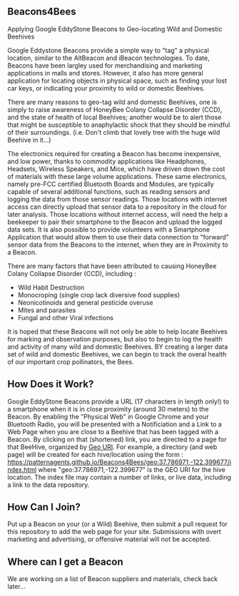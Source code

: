 ## Beacons4Bees ##

Applying Google EddyStone Beacons to Geo-locating  Wild and Domestic Beehives

Google Eddystone Beacons provide a simple way to "tag" a physical location,
similar to the AltBeacon and iBeacon technologies. To date, Beacons have
been largley used for merchandising and marketing applications in malls and stores.
However, it also has more general application for locating objects in physical space,
such as finding your lost car keys, or indicating your proximity to wild or domestic Beehives.

There are many reasons to geo-tag wild and domestic Beehives, 
one is simply to raise awareness of HoneyBee Colany Collapse Disorder (CCD),
and the state of health of local Beehives; another would be to alert 
those that might be susceptible to anaphylactic shock that they should be 
mindful of their surroundings. (i.e. Don't climb that lovely tree with the huge wild Beehive in it...)

The electronics required for creating a Beacon has become inexpensive, and low power,
thanks to commodity applications like Headphones, Headsets, Wireless Speakers, and Mice,
which have driven down the cost of materials with these large volume applications. 
These same electronics, namely pre-FCC certified Bluetooth Boards and Modules, 
are typically capable of several additional functions, such as reading sensors 
and logging the data from those sensor readings. Those locations with internet access 
can directly upload that sensor data to a repository in the cloud for later analysis.
Those locations without internet access, will need the help a beekeeper to pair their smartphone
to the Beacon and upload the logged data sets. It is also possible to provide volunteers with
a Smartphone Application that would allow them to use their data connection to "forward" sensor
data from the Beacons to the internet, when they are in Proximity to a Beacon.

There are many factors that have been attributed to causing 
HoneyBee Colany Collapse Disorder (CCD),  including :
- Wild Habit Destruction
- Monocroping (single crop lack diversive food supplies)
- Neonicotinoids and general pesticide overuse
- Mites and parasites
- Fungal and other Viral infections

It is hoped that these Beacons will not only be able to help locate Beehives for marking
and observation purposes, but also to begin to log the health and activity of many 
wild and domestic Beehives. BY creating a larger data set of wild and domestic Beehives,
we can begin to track the overal health of our important crop pollinators, the Bees.

## How Does it Work? ##

Google EddyStone Beacons provide a URL (17 characters in length only!) to a smartphone when it
is in close proximity (around 30 meters) to the Beacon. By enabling the "Physical Web" in Google Chrome
and your Bluetooth Radio, you will be presented with a Notificiation and a Link to a Web Page when you
are close to a Beehive that has been tagged with a Beacon. By clicking on that (shortened) link,
you are directed to a page for that BeeHive, organized by [Geo URI](https://en.wikipedia.org/wiki/Geo_URI_scheme).
For example, a directory (and web page) will be created for each hive/location using the form :
  https://patternagents.github.io/Beacons4Bees/geo:37.786971,-122.399677/index.html
where "geo:37.786971,-122.399677" is the GEO URI for the hive location.
The index file may contain a number of links, or live data, including a link to the data repository.

## How Can I Join? ##
Put up a Beacon on your (or a Wild) Beehive, then submit a pull request for this repository to add the web page
for your site. Submissions with overt marketing and advertising, or offensive material will not be accepted.

## Where can I get a Beacon ##
We are working on a list of Beacon suppliers and materials, check back later...



